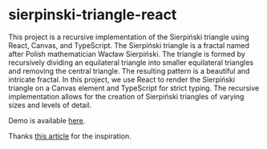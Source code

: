 # sierpinski-triangle-react

This project is a recursive implementation of the Sierpiński triangle using React, Canvas, and TypeScript. The Sierpiński triangle is a fractal named after Polish mathematician Wacław Sierpiński. The triangle is formed by recursively dividing an equilateral triangle into smaller equilateral triangles and removing the central triangle. The resulting pattern is a beautiful and intricate fractal. In this project, we use React to render the Sierpiński triangle on a Canvas element and TypeScript for strict typing. The recursive implementation allows for the creation of Sierpiński triangles of varying sizes and levels of detail.

Demo is available [here](https://constantiner.github.io/sierpinski-triangle-react/).

Thanks [this article](https://medium.com/@pdx.lucasm/canvas-with-react-js-32e133c05258) for the inspiration.
